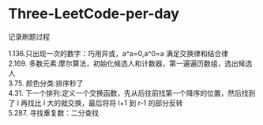 # Three-LeetCode-per-day

记录刷题过程

1.136.只出现一次的数字：巧用异或，a^a=0,a^0=a 满足交换律和结合律  
2.169. 多数元素:摩尔算法，初始化候选人和计数器，第一遍遍历数组，选出候选人  
3.75. 颜色分类:排序秒了  
4.31. 下一个排列:定义一个交换函数，先从后往前找第一个降序的位置，然后找到了 l 再找比 l 大的就交换，最后将将 l+1 到 r-1 的部分反转  
5.287. 寻找重复数：二分查找
